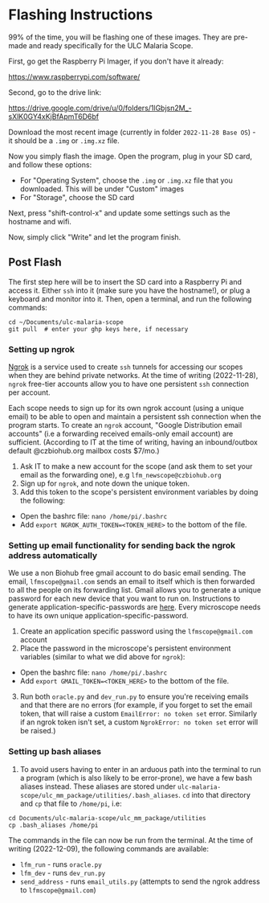 # Flashing Instructions

99% of the time, you will be flashing one of these images. They are pre-made and ready specifically for the ULC Malaria Scope.

First, go get the Raspberry Pi Imager, if you don't have it already:

https://www.raspberrypi.com/software/

Second, go to the drive link:

https://drive.google.com/drive/u/0/folders/1lGbjsn2M_-sXlK0GY4xKjBfApmT6D6bf

Download the most recent image (currently in folder `2022-11-28 Base OS`) - it should be a `.img` or `.img.xz` file.

Now you simply flash the image. Open the program, plug in your SD card, and follow these options:

- For "Operating System", choose the `.img` or `.img.xz` file that you downloaded. This will be under "Custom" images
- For "Storage", choose the SD card

Next, press "shift-control-x" and update some settings such as the hostname and wifi.

Now, simply click "Write" and let the program finish.

## Post Flash

The first step here will be to insert the SD card into a Raspberry Pi and access it. Either `ssh` into it (make sure you have the hostname!), or plug a keyboard and monitor into it. Then, open a terminal, and run the following commands:

```console
cd ~/Documents/ulc-malaria-scope
git pull  # enter your ghp keys here, if necessary
```

### Setting up ngrok

[Ngrok](https://ngrok.com/) is a service used to create `ssh` tunnels for accessing our scopes when they are behind private networks. At the time of writing (2022-11-28), `ngrok` free-tier accounts allow you to have one persistent `ssh` connection per account.

Each scope needs to sign up for its own ngrok account (using a unique email) to be able to open and maintain a persistent ssh connection when the program starts. To create an `ngrok` account, "Google Distribution email accounts" (i.e a forwarding received emails-only email account) are sufficient. (According to IT at the time of writing, having an inbound/outbox default @czbiohub.org mailbox costs $7/mo.)

1. Ask IT to make a new account for the scope (and ask them to set your email as the forwarding one), e.g `lfm_newscope@czbiohub.org`
2. Sign up for `ngrok`, and note down the unique token.
3. Add this token to the scope's persistent environment variables by doing the following:
  - Open the bashrc file: `nano /home/pi/.bashrc`
  - Add `export NGROK_AUTH_TOKEN=<TOKEN_HERE>` to the bottom of the file.


### Setting up email functionality for sending back the ngrok address automatically
We use a non Biohub free gmail account to do basic email sending. The email, `lfmscope@gmail.com` sends an email to itself which is then forwarded to all the people on its forwarding list.
Gmail allows you to generate a unique password for each new device that you want to run on. Instructions to generate application-specific-passwords are [here](https://support.google.com/accounts/answer/185833?hl=en). Every microscope needs to have its own unique application-specific-password.
1. Create an application specific password using the `lfmscope@gmail.com` account
2. Place the password in the microscope's persistent environment variables (similar to what we did above for `ngrok`):
  - Open the bashrc file: `nano /home/pi/.bashrc`
  - Add `export GMAIL_TOKEN=<TOKEN_HERE>` to the bottom of the file.
3. Run both `oracle.py` and `dev_run.py` to ensure you're receiving emails and that there are no errors (for example, if you forget to set the email token, that will raise a custom `EmailError: no token set` error. Similarly if an ngrok token isn't set, a custom `NgrokError: no token set` error will be raised.)

### Setting up bash aliases
1. To avoid users having to enter in an arduous path into the terminal to run a program (which is also likely to be error-prone), we have a few bash aliases instead. These aliases are stored under `ulc-malaria-scope/ulc_mm_package/utilities/.bash_aliases`. `cd` into that directory and `cp` that file to `/home/pi`, i.e:
```
cd Documents/ulc-malaria-scope/ulc_mm_package/utilities
cp .bash_aliases /home/pi
```

The commands in the file can now be run from the terminal. At the time of writing (2022-12-09), the following commands are available:
- `lfm_run` - runs `oracle.py`
- `lfm_dev` - runs `dev_run.py`
- `send_address` - runs `email_utils.py` (attempts to send the ngrok address to `lfmscope@gmail.com`)
